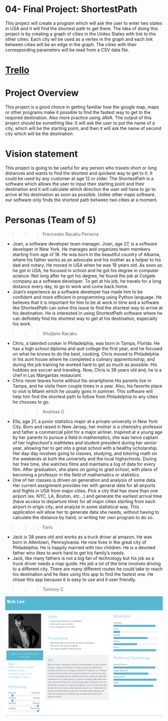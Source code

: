 # 04- Final Project: ShortestPath
This project will create a program which will ask the user to enter two states in USA and it will find the shortest path to get there. The idea of doing this project is by creating a graph of cities in the Unites States with link to the other cities. Each city wil be used as a vertex in the graph and each link between cities will be an edge in the graph. The cities with their corresponding parameters will be read from a CSV data file.

# [Trello](https://trello.com/b/ERU7ukHz/04-shortestpath)

# Project Overview
This project is a good choice in getting familiar how the google map, maps or other programs make it possible to find the fastest way to get to the required destination. Also more practice using JAVA. The output of this project should be something like: It will ask the user to put the name of a city, which will be the starting point, and then it will ask the name of second city which will be the destination.

# Vision statement
This project is going to be useful for any person who travels short or long distances and wants to find the shortest and quickest way to get to it. It could be used by any customer at age 12 or older. The ShortestPath is a software which allows the user to input their starting point and their destination and it will calculate which direction the user will have to go to arrive at his destination as soon as possible. Unlike other maps software, our software only finds the shortest path between two cities at a moment.   

# Personas (Team of 5)
>>> Francesko Racaku Persona
-	Joan, a software developer team manager.
Joan, age 27, is a software developer in New York. He manages and organizes team members starting from age of 18. He was born in the beautiful country of Albania, where his father works as an advocate and his mother as a helper to his dad and notary. He moved in USA when he was 19 years old. As soon as he got in USA, he focused in school and he got his degree in computer science. Not long after he got his degree, he found the job at Colgate company as a software developer. To get at his job, he travels for a long distance every day, to go to work and come back home. 
- Joan’s experience as a software developer has made him to be confident and more efficient in programming using Python language. He believes that it is important for him to be at work in time and a software like ShortestPath can solve this issue to find the shortest way to arrive at his destination. He is interested in using ShortestPath software where he can definitely find his shortest way to get at his destination, especially his work.

>>> Xhuljano Racaku
- Chris, a talented cooker in Philadelphia, was born in Tampa, Florida. He has a high school diploma and quit college the first year, and he focused on what he knows to do the best, cooking. Chris moved to Philadelphia in his aunt house where he completed a culinary apprenticeship, and during the job training he worked hard to get as much as possible. His hobbies are soccer and traveling. Now, Chris is 36 years old and, he is a chef in Las Margaritas restaurant.
- Chris never leaves home without his smartphone.His parents live in Tampa, and he visits them couple times in a year. Also, his favorite place to visit is Miami which he usually goes in summer. This software will help him find the shortest path to follow from Philadelphia to any cities he chooses to go.

>>> Andreas G
- Ella, age 21, a junior statistics major at a private university in New York City. Born and raised in New Jersey, her mother is a chemistry professor and father a commercial pilot for a major airliner. Inspired at a young age by her parents to pursue a field in mathematics, she was twice captain of her highschool's mathletes and student president during her senior year, allowing her to get into a great school 
with a healthy scholarship. Her day-day involves going to classes, studying, and tutoring math on the weekends at both the university and the local highschools. During her free time, she watches films and maintains a log of data for every film. After graduation, she plans on going to grad school, with plans of becoming a professor in the field of mathematics or statistics. 
- One of her classes is driven on generation and analysis of some data. Her current assignment provides her with general data for all airports and flights in USA from major cities. Pick a city that has more than one 
airport (ex. NYC, LA, Boston, etc...) and generate the earliest arrival time (have access to departure time) for all major cities starting from each airport in origin city, and analyze in some statistical way. This application 
will allow her to generate data she needs, without having to calculate the distance by hand, or writing her own program to do so. 
>>> Faris
- Jack is 38 years old and works as a truck driver at amazon. He was born in Allentown, Pennsylvania. He now lives in the great city of Philadelphia. He is happily married with two children. He is a devoted father who likes to work hard to get his family’s needs. 
- Jack, like many fathers is not a big fan of technology but his job as a truck driver needs a map guide.  His job a lot of the time involves driving to a different city. There are many different routes he could take to reach his destination and he likes using this app to find the fastest one. He chose this app because it is easy to use and it user friendly. 
>>> Tonmoy C

![](Tonmoy.png)
